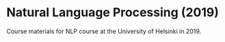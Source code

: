 # Natural Language Processing (2019)

Course materials for NLP course at the University of Helsinki in 2019.
